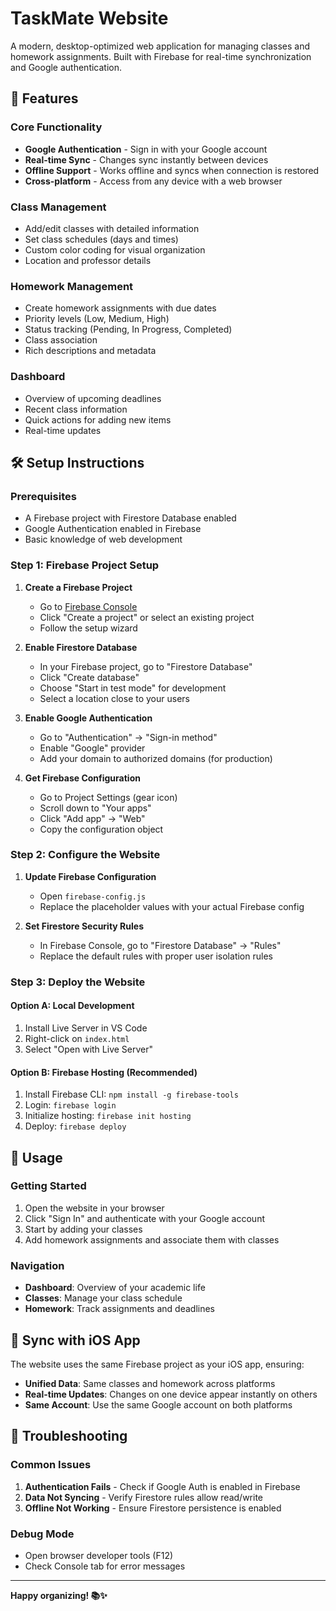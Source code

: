 # TaskMate Website

A modern, desktop-optimized web application for managing classes and homework assignments. Built with Firebase for real-time synchronization and Google authentication.

## 🚀 Features

### Core Functionality
- **Google Authentication** - Sign in with your Google account
- **Real-time Sync** - Changes sync instantly between devices
- **Offline Support** - Works offline and syncs when connection is restored
- **Cross-platform** - Access from any device with a web browser

### Class Management
- Add/edit classes with detailed information
- Set class schedules (days and times)
- Custom color coding for visual organization
- Location and professor details

### Homework Management
- Create homework assignments with due dates
- Priority levels (Low, Medium, High)
- Status tracking (Pending, In Progress, Completed)
- Class association
- Rich descriptions and metadata

### Dashboard
- Overview of upcoming deadlines
- Recent class information
- Quick actions for adding new items
- Real-time updates

## 🛠️ Setup Instructions

### Prerequisites
- A Firebase project with Firestore Database enabled
- Google Authentication enabled in Firebase
- Basic knowledge of web development

### Step 1: Firebase Project Setup

1. **Create a Firebase Project**
   - Go to [Firebase Console](https://console.firebase.google.com/)
   - Click "Create a project" or select an existing project
   - Follow the setup wizard

2. **Enable Firestore Database**
   - In your Firebase project, go to "Firestore Database"
   - Click "Create database"
   - Choose "Start in test mode" for development
   - Select a location close to your users

3. **Enable Google Authentication**
   - Go to "Authentication" → "Sign-in method"
   - Enable "Google" provider
   - Add your domain to authorized domains (for production)

4. **Get Firebase Configuration**
   - Go to Project Settings (gear icon)
   - Scroll down to "Your apps"
   - Click "Add app" → "Web"
   - Copy the configuration object

### Step 2: Configure the Website

1. **Update Firebase Configuration**
   - Open `firebase-config.js`
   - Replace the placeholder values with your actual Firebase config

2. **Set Firestore Security Rules**
   - In Firebase Console, go to "Firestore Database" → "Rules"
   - Replace the default rules with proper user isolation rules

### Step 3: Deploy the Website

#### Option A: Local Development
1. Install Live Server in VS Code
2. Right-click on `index.html`
3. Select "Open with Live Server"

#### Option B: Firebase Hosting (Recommended)
1. Install Firebase CLI: `npm install -g firebase-tools`
2. Login: `firebase login`
3. Initialize hosting: `firebase init hosting`
4. Deploy: `firebase deploy`

## 📱 Usage

### Getting Started
1. Open the website in your browser
2. Click "Sign In" and authenticate with your Google account
3. Start by adding your classes
4. Add homework assignments and associate them with classes

### Navigation
- **Dashboard**: Overview of your academic life
- **Classes**: Manage your class schedule
- **Homework**: Track assignments and deadlines

## 🔄 Sync with iOS App

The website uses the same Firebase project as your iOS app, ensuring:
- **Unified Data**: Same classes and homework across platforms
- **Real-time Updates**: Changes on one device appear instantly on others
- **Same Account**: Use the same Google account on both platforms

## 🚨 Troubleshooting

### Common Issues
1. **Authentication Fails** - Check if Google Auth is enabled in Firebase
2. **Data Not Syncing** - Verify Firestore rules allow read/write
3. **Offline Not Working** - Ensure Firestore persistence is enabled

### Debug Mode
- Open browser developer tools (F12)
- Check Console tab for error messages

---

**Happy organizing! 📚✨**
